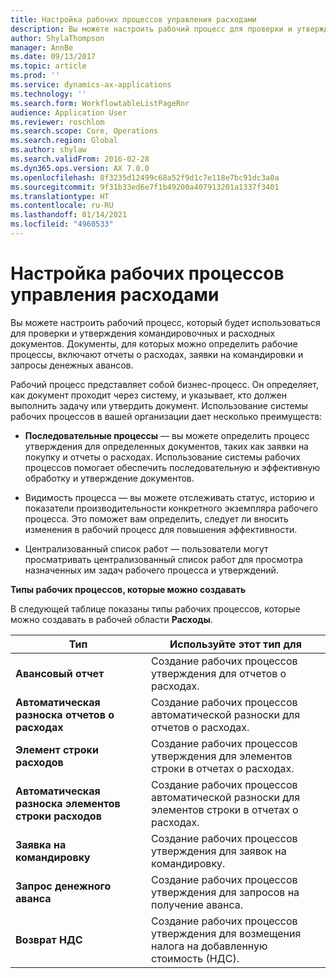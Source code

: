 ```yaml
---
title: Настройка рабочих процессов управления расходами
description: Вы можете настроить рабочий процесс для проверки и утверждения командировочных и расходных документов.
author: ShylaThompson
manager: AnnBe
ms.date: 09/13/2017
ms.topic: article
ms.prod: ''
ms.service: dynamics-ax-applications
ms.technology: ''
ms.search.form: WorkflowtableListPageRnr
audience: Application User
ms.reviewer: roschlom
ms.search.scope: Core, Operations
ms.search.region: Global
ms.author: shylaw
ms.search.validFrom: 2016-02-28
ms.dyn365.ops.version: AX 7.0.0
ms.openlocfilehash: 8f3235d12499c68a52f9d1c7e118e7bc91dc3a0a
ms.sourcegitcommit: 9f31b33ed6e7f1b49200a407913201a1337f3401
ms.translationtype: HT
ms.contentlocale: ru-RU
ms.lasthandoff: 01/14/2021
ms.locfileid: "4960533"
---
```

# <a name="set-up-expense-management-workflows"></a>Настройка рабочих процессов управления расходами

Вы можете настроить рабочий процесс, который будет использоваться для проверки и утверждения командировочных и расходных документов. Документы, для которых можно определить рабочие процессы, включают отчеты о расходах, заявки на командировки и запросы денежных авансов.

Рабочий процесс представляет собой бизнес-процесс. Он определяет, как документ проходит через систему, и указывает, кто должен выполнить задачу или утвердить документ. Использование системы рабочих процессов в вашей организации дает несколько преимуществ:

-   **Последовательные процессы** — вы можете определить процесс утверждения для определенных документов, таких как заявки на покупку и отчеты о расходах. Использование системы рабочих процессов помогает обеспечить последовательную и эффективную обработку и утверждение документов.

-   Видимость процесса — вы можете отслеживать статус, историю и показатели производительности конкретного экземпляра рабочего процесса. Это поможет вам определить, следует ли вносить изменения в рабочий процесс для повышения эффективности.

-   Централизованный список работ — пользователи могут просматривать централизованный список работ для просмотра назначенных им задач рабочего процесса и утверждений. 

**Типы рабочих процессов, которые можно создавать**

В следующей таблице показаны типы рабочих процессов, которые можно создавать в рабочей области **Расходы**.


|              <strong>Тип</strong>              |                   <strong>Используйте этот тип для</strong>                   |
|-------------------------------------------------|-----------------------------------------------------------------------|
|         <strong>Авансовый отчет</strong>         |            Создание рабочих процессов утверждения для отчетов о расходах.             |
|  <strong>Автоматическая разноска отчетов о расходах</strong>   |        Создание рабочих процессов автоматической разноски для отчетов о расходах.        |
|       <strong>Элемент строки расходов</strong>        |     Создание рабочих процессов утверждения для элементов строки в отчетах о расходах.      |
| <strong>Автоматическая разноска элементов строки расходов</strong> | Создание рабочих процессов автоматической разноски для элементов строки в отчетах о расходах. |
|       <strong>Заявка на командировку</strong>       |          Создание рабочих процессов утверждения для заявок на командировку.           |
|      <strong>Запрос денежного аванса</strong>      |         Создание рабочих процессов утверждения для запросов на получение аванса.          |
|        <strong>Возврат НДС</strong>        | Создание рабочих процессов утверждения для возмещения налога на добавленную стоимость (НДС).  |

